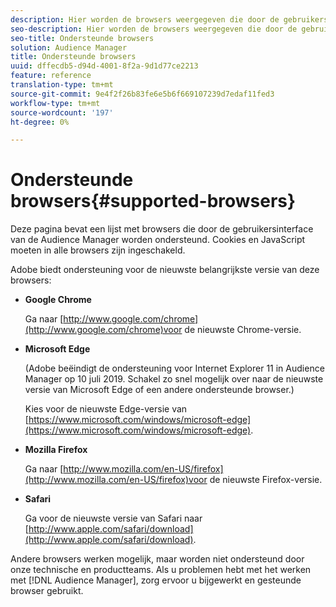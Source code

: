 ```yaml
---
description: Hier worden de browsers weergegeven die door de gebruikersinterface van de Audience Manager worden ondersteund. Cookies en JavaScript moeten in alle browsers zijn ingeschakeld.
seo-description: Hier worden de browsers weergegeven die door de gebruikersinterface van de Audience Manager worden ondersteund. Cookies en JavaScript moeten in alle browsers zijn ingeschakeld.
seo-title: Ondersteunde browsers
solution: Audience Manager
title: Ondersteunde browsers
uuid: dffecdb5-d94d-4001-8f2a-9d1d77ce2213
feature: reference
translation-type: tm+mt
source-git-commit: 9e4f2f26b83fe6e5b6f669107239d7edaf11fed3
workflow-type: tm+mt
source-wordcount: '197'
ht-degree: 0%

---
```



# Ondersteunde browsers{#supported-browsers}

Deze pagina bevat een lijst met browsers die door de gebruikersinterface van de Audience Manager worden ondersteund. Cookies en JavaScript moeten in alle browsers zijn ingeschakeld.

<!-- 

c_supported_browsers.xml

 -->

Adobe biedt ondersteuning voor de nieuwste belangrijkste versie van deze browsers:

* **Google Chrome**

   Ga naar [http://www.google.com/chrome](http://www.google.com/chrome)voor de nieuwste Chrome-versie.

* **Microsoft Edge**

   (Adobe beëindigt de ondersteuning voor Internet Explorer 11 in Audience Manager op 10 juli 2019. Schakel zo snel mogelijk over naar de nieuwste versie van Microsoft Edge of een andere ondersteunde browser.)

   Kies voor de nieuwste Edge-versie van [https://www.microsoft.com/windows/microsoft-edge](https://www.microsoft.com/windows/microsoft-edge).

* **Mozilla Firefox**

   Ga naar [http://www.mozilla.com/en-US/firefox](http://www.mozilla.com/en-US/firefox)voor de nieuwste Firefox-versie.

* **Safari**

   Ga voor de nieuwste versie van Safari naar [http://www.apple.com/safari/download](http://www.apple.com/safari/download).

Andere browsers werken mogelijk, maar worden niet ondersteund door onze technische en productteams. Als u problemen hebt met het werken met [!DNL Audience Manager], zorg ervoor u bijgewerkt en gesteunde browser gebruikt.
